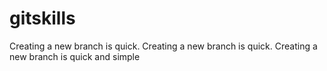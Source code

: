 # gitskills
Creating a new branch is quick.
Creating a new branch is quick.
Creating a new branch is quick and simple
